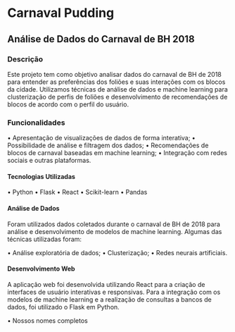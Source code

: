 # Carnaval Pudding
## Análise de Dados do Carnaval de BH 2018
### Descrição
Este projeto tem como objetivo analisar dados do carnaval de BH de 2018 para entender as preferências dos foliões e suas interações com os blocos da cidade. Utilizamos técnicas de análise de dados e machine learning para clusterização de perfis de foliões e desenvolvimento de recomendações de blocos de acordo com o perfil do usuário.
### Funcionalidades
•	Apresentação de visualizações de dados de forma interativa;
•	Possibilidade de análise e filtragem dos dados;
•	Recomendações de blocos de carnaval baseadas em machine learning;
•	Integração com redes sociais e outras plataformas.
#### Tecnologias Utilizadas
•	Python
•	Flask
•	React
•	Scikit-learn
•	Pandas
#### Análise de Dados
Foram utilizados dados coletados durante o carnaval de BH de 2018 para análise e desenvolvimento de modelos de machine learning. Algumas das técnicas utilizadas foram:

•	Análise exploratória de dados;
•	Clusterização;
•	Redes neurais artificiais.
#### Desenvolvimento Web

A aplicação web foi desenvolvida utilizando React para a criação de interfaces de usuário interativas e responsivas. Para a integração com os modelos de machine learning e a realização de consultas a bancos de dados, foi utilizado o Flask em Python.

•	 Nossos nomes completos
